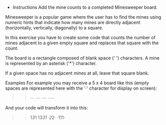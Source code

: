 * Instructions
Add the mine counts to a completed Minesweeper board.

Minesweeper is a popular game where the user has to find the mines using numeric hints that indicate how many mines are directly adjacent (horizontally, vertically, diagonally) to a square.

In this exercise you have to create some code that counts the number of mines adjacent to a given empty square and replaces that square with the count.

The board is a rectangle composed of blank space (' ') characters. A mine is represented by an asterisk ('*') character.

If a given space has no adjacent mines at all, leave that square blank.

Examples
For example you may receive a 5 x 4 board like this (empty spaces are represented here with the '·' character for display on screen):

>> ·*·*·
>> ··*··
>> ··*··
>> ·····

And your code will transform it into this:

>> 1*3*1
>> 13*31
>> ·2*2·
>> ·111·
